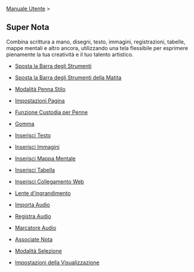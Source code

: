 [Manuale Utente](/dragonnest/drawnote/manual/it) >

Super Nota
---

Combina scrittura a mano, disegni, testo, immagini, registrazioni, tabelle, mappe mentali e altro ancora, utilizzando una tela flessibile per esprimere pienamente la tua creatività e il tuo talento artistico.

- [Sposta la Barra degli Strumenti](move_toolbar.md)

- [Sposta la Barra degli Strumenti della Matita](move_pencil_toolbar.md)

- [Modalità Penna Stilo](stylus_mode.md)

- [Impostazioni Pagina](page_settings.md)

- [Funzione Custodia per Penne](brush_function.md)

- [Gomma](eraser.md)

- [Inserisci Testo](insert_text.md)

- [Inserisci Immagini](insert_picture.md)

- [Inserisci Mappa Mentale](Insert_mind_map.md)

- [Inserisci Tabella](insert_table.md)

- [Inserisci Collegamento Web](insert_web_link.md)

- [Lente d'ingrandimento](magnifier.md)

- [Importa Audio](import_audio.md)

- [Registra Audio](record_audio.md)

- [Marcatore Audio](audio_marker.md)

- [Associate Nota](associated_notes.md)

- [Modalità Selezione](select_mode.md)

- [lmpostazioni della Visualizzazione](canvas_view.md)